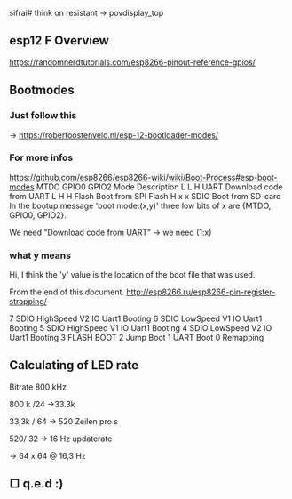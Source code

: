 sifrai# think on resistant -> povdisplay_top
## esp12 F Overview
https://randomnerdtutorials.com/esp8266-pinout-reference-gpios/
## Bootmodes
### Just follow this
-> https://robertoostenveld.nl/esp-12-bootloader-modes/
### For more infos
https://github.com/esp8266/esp8266-wiki/wiki/Boot-Process#esp-boot-modes
MTDO	GPIO0	GPIO2	Mode	Description
L		L		H		UART	Download code from UART
L		H		H		Flash	Boot from SPI Flash
H		x		x		SDIO	Boot from SD-card
In the bootup message 'boot mode:(x,y)' three low bits of x are {MTDO, GPIO0, GPIO2}.

We need "Download code from UART" -> we need (1:x)

### what y means
Hi, I think the 'y' value is the location of the boot file that was used.

From the end of this document. http://esp8266.ru/esp8266-pin-register-strapping/

7 SDIO HighSpeed V2 IO Uart1 Booting
6 SDIO LowSpeed V1 IO Uart1 Booting
5 SDIO HighSpeed V1 IO Uart1 Booting
4 SDIO LowSpeed V2 IO Uart1 Booting
3 FLASH BOOT
2 Jump Boot
1 UART Boot
0 Remapping



## Calculating of LED rate

Bitrate 800 kHz

800 k /24 ->33.3k

33,3k / 64 -> 520 Zeilen pro s

520/ 32 -> 16 Hz updaterate

-> 64 x 64 @ 16,3 Hz

## □  q.e.d :)



